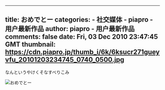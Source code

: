 
---
title: おめでとー
categories: 
    - 社交媒体
    - piapro - 用户最新作品
author: piapro - 用户最新作品
comments: false
date: Fri, 03 Dec 2010 23:47:45 GMT
thumbnail: https://cdn.piapro.jp/thumb_i/6k/6ksucr271gueyvfu_20101203234745_0740_0500.jpg
---

<div>   
<p class="cd_dtl_cap">なんというやけくそなすべりこみ</p><div class="illust-whole">
<img src="https://cdn.piapro.jp/thumb_i/6k/6ksucr271gueyvfu_20101203234745_0740_0500.jpg" alt="おめでとー" referrerpolicy="no-referrer">
</div>  
</div>
            